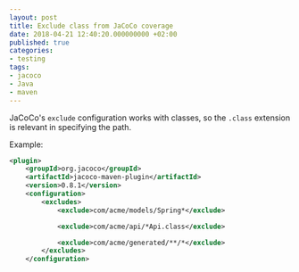 ```yaml
---
layout: post
title: Exclude class from JaCoCo coverage
date: 2018-04-21 12:40:20.000000000 +02:00
published: true
categories:
- testing
tags:
- jacoco
- Java
- maven
---
```


JaCoCo's <code>exclude</code> configuration works with classes, so the <code>.class</code> extension is relevant in specifying the path.

Example:

```xml
<plugin>
    <groupId>org.jacoco</groupId>
    <artifactId>jacoco-maven-plugin</artifactId>
    <version>0.8.1</version>
    <configuration>
        <excludes>
            <exclude>com/acme/models/Spring*</exclude>

            <exclude>com/acme/api/*Api.class</exclude>

            <exclude>com/acme/generated/**/*</exclude>
        </excludes>
    </configuration>
```

